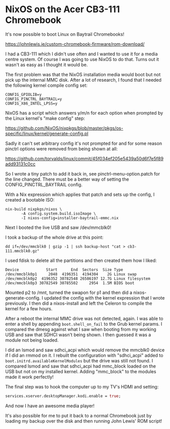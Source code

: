 # NixOS on the Acer CB3-111 Chromebook

It's now possible to boot Linux on Baytrail Chromebooks!

https://johnlewis.ie/custom-chromebook-firmware/rom-download/

I had a CB3-111 which I didn't use often and I wanted to use it for a
media centre system. Of course I was going to use NixOS to do
that. Turns out it wasn't as easy as I thought it would be.

The first problem was that the NixOS installation media would boot but
not pick up the internal MMC disk. After a lot of research, I found
that I needed the following kernel compile config set:

```
CONFIG_GPIOLIB=y
CONFIG_PINCTRL_BAYTRAIL=y
CONFIG_X86_INTEL_LPSS=y
```

NixOS has a script which answers y/m/n for each option when prompted
by the Linux kernel's "make config" step:

https://github.com/NixOS/nixpkgs/blob/master/pkgs/os-specific/linux/kernel/generate-config.pl

Sadly it can't set arbitrary config it's not prompted for and for some
reason pinctrl options were removed from being shown at all:

https://github.com/torvalds/linux/commit/45f034ef205e5439a50d6f7e5f89add93131c0cc

So I wrote a tiny patch to add it back in, see
pinctrl-menu-option.patch for the line changed. There must be a better
way of setting the CONFIG_PINCTRL_BAYTRAIL config.

With a Nix expression which applies that patch and sets up the config,
I created a bootable ISO:

```
nix-build nixpkgs/nixos \
       -A config.system.build.isoImage \
       -I nixos-config=installer-baytrail-emmc.nix
```

Next I booted the live USB and saw /dev/mmcblk0!

I took a backup of the whole drive at this point:

```
dd if=/dev/mmcblk0 | gzip -1 | ssh backup-host "cat > cb3-111.mmcblk0.gz"
```

I used fdisk to delete all the partitions and then created them how I
liked:

```
Device            Start      End  Sectors  Size Type
/dev/mmcblk0p1     2048  4196351  4194304    2G Linux swap
/dev/mmcblk0p2  4196352 30782548 26586197 12.7G Linux filesystem
/dev/mmcblk0p3 30782549 30785502     2954  1.5M BIOS boot
```

Mounted p2 to /mnt, turned the swapon for p1 and then did a
nixos-generate-config. I updated the config with the kernel expression
that I wrote previously. I then did a nixos-install and left the
Celeron to compile the kernel for a few hours.

After a reboot the internal MMC drive was not detected, again. I was
able to enter a shell by appending `boot.shell_on_fail` to the Grub
kernel params. I compared the dmesg against what I saw when booting
from my working USB and saw that SDHCI wasn't being shown. I then
guessed it was a module not being loaded.

I did an lsmod and saw sdhci_acpi which would remove the mmcblk0
device if I did an rmmod on it. I rebuilt the configuration with
"sdhci_acpi" added to `boot.initrd.availableKernelModules` but the
drive was still not found. I compared lsmod and saw that sdhci_acpi
had mmc_block loaded on the USB but not on my installed kernel. Adding
"mmc_block" to the modules made it work perfectly!

The final step was to hook the computer up to my TV's HDMI and setting:

```nix
services.xserver.desktopManager.kodi.enable = true;
```

And now I have an awesome media player!

It's also possible for me to put it back to a normal Chromebook just
by loading my backup over the disk and then running John Lewis' ROM
script!
